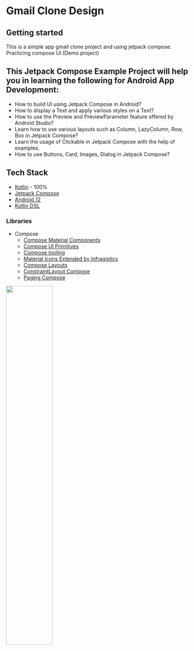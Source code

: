 # Gmail Clone Design


## Getting started

This is a simple app gmail clone project and using jetpack compose. Practicing compose UI.(Demo project)

## This Jetpack Compose Example Project will help you in learning the following for Android App Development:

* How to build UI using Jetpack Compose in Android?
* How to display a Text and apply various styles on a Text?
* How to use the Preview and PreviewParameter feature offered by Android Studio?
* Learn how to use various layouts such as Column, LazyColumn, Row, Box in Jetpack Compose?
* Learn the usage of Clickable in Jetpack Compose with the help of examples.
* How to use Buttons, Card, Images, Dialog in Jetpack Compose?

## Tech Stack

* [Kotlin](https://kotlinlang.org/) - 100%
* [Jetpack Compose](https://developer.android.com/jetpack/compose)
* [Android 12](https://developer.android.com/about/versions/12?authuser=1)
* [Kotlin DSL](https://docs.gradle.org/current/userguide/kotlin_dsl.html)

### Libraries

* Compose
    * [Compose Material Components](https://mvnrepository.com/artifact/androidx.compose.material/material)
    * [Compose UI Primitives](https://developer.android.com/jetpack/androidx/releases/compose-ui)
    * [Compose tooling](https://developer.android.com/jetpack/compose/tooling)
    * [Material Icons Extended by Infragistics](https://github.com/IgniteUI/material-icons-extended)
    * [Compose Layouts](https://mvnrepository.com/artifact/androidx.compose.foundation/foundation-layout)
    * [ConstraintLayout Compose](https://developer.android.com/jetpack/androidx/releases/constraintlayout)
    * [Paging Compose](https://developer.android.com/jetpack/androidx/releases/paging)

<img src="./images/gmail.gif" width="50%" height="50%"/>

